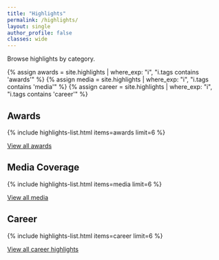```yaml
---
title: "Highlights"
permalink: /highlights/
layout: single
author_profile: false
classes: wide
---
```


Browse highlights by category.

{% assign awards = site.highlights | where_exp: "i", "i.tags contains 'awards'" %}
{% assign media = site.highlights | where_exp: "i", "i.tags contains 'media'" %}
{% assign career = site.highlights | where_exp: "i", "i.tags contains 'career'" %}

## Awards
{% include highlights-list.html items=awards limit=6 %}

<a class="highlights-viewall" href="/highlights/awards/">View all awards</a>

<div class="section-separator"></div>

## Media Coverage
{% include highlights-list.html items=media limit=6 %}

<a class="highlights-viewall" href="/highlights/media/">View all media</a>

<div class="section-separator"></div>

## Career
{% include highlights-list.html items=career limit=6 %}

<a class="highlights-viewall" href="/highlights/career/">View all career highlights</a>
